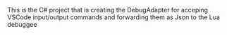 This is the C# project that is creating the DebugAdapter for acceping VSCode input/output commands and forwarding them as Json to the Lua debuggee
